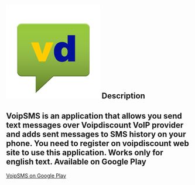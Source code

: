 ![logo](img/icon_256.png)
Description
-----------
VoipSMS is an application that allows you send text messages over Voipdiscount VoIP provider and adds sent messages to SMS history on your phone. You need to register on voipdiscount web site to use this application.
Works only for english text.
Available on Google Play
------------------------
[VoipSMS on Google Play](https://play.google.com/store/apps/details?id=com.bitle.android.voipsms)